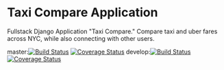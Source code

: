 # Taxi Compare Application
Fullstack Django Application "Taxi Compare." Compare taxi and uber fares across NYC, while also connecting with other users.


master:[![Build Status](https://app.travis-ci.com/gcivil-nyu-org/INET-Wednesday-Spring2024-Team-3.svg?token=MY9L9yB3gev7shxrKkWs&branch=master)](https://app.travis-ci.com/gcivil-nyu-org/INET-Wednesday-Spring2024-Team-3) [![Coverage Status](https://coveralls.io/repos/github/gcivil-nyu-org/INET-Wednesday-Spring2024-Team-3/badge.svg?branch=YiboUnittest)](https://coveralls.io/github/gcivil-nyu-org/INET-Wednesday-Spring2024-Team-3?branch=YiboUnittest)
develop:[![Build Status](https://app.travis-ci.com/gcivil-nyu-org/INET-Wednesday-Spring2024-Team-3.svg?token=MY9L9yB3gev7shxrKkWs&branch=develop)](https://app.travis-ci.com/gcivil-nyu-org/INET-Wednesday-Spring2024-Team-3) [![Coverage Status](https://coveralls.io/repos/github/gcivil-nyu-org/INET-Wednesday-Spring2024-Team-3/badge.svg?branch=YiboUnittest)](https://coveralls.io/github/gcivil-nyu-org/INET-Wednesday-Spring2024-Team-3?branch=YiboUnittest)

